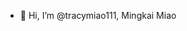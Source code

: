- 👋 Hi, I’m @tracymiao111, Mingkai Miao

<!---
tracymiao111/tracymiao111 is a ✨ special ✨ repository because its `README.md` (this file) appears on your GitHub profile.
You can click the Preview link to take a look at your changes.
--->
